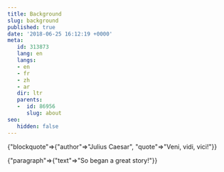 ```yaml
---
title: Background
slug: background
published: true
date: '2018-06-25 16:12:19 +0000'
meta:
   id: 313873
   lang: en
   langs:
   - en
   - fr
   - zh
   - ar
   dir: ltr
   parents:
   -  id: 86956
      slug: about
seo:
   hidden: false
---
```


{"blockquote"=>{"author"=>"Julius Caesar", "quote"=>"Veni, vidi, vici!"}}

{"paragraph"=>{"text"=>"So began a great story!"}}